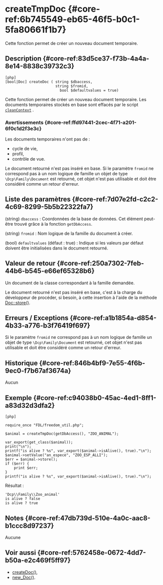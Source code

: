 # createTmpDoc {#core-ref:6b745549-eb65-46f5-b0c1-5fa80661f1b7}

<div markdown="1" class="short-description">
Cette fonction permet de créer un nouveau document temporaire.
</div>

## Description {#core-ref:83d5ce37-f73b-4a4a-8e14-8838c39732c3}

    [php]
    [bool|Doc] createDoc ( string $dbaccess,
                           string $fromid, 
                             bool $defaultvalues = true)

Cette fonction permet de créer un nouveau document temporaire. Les documents 
temporaires stockés en base sont effacés par le script [`cleanContext`][cleancontext] .

### Avertissements {#core-ref:ffd97441-2cec-4f71-a201-6f0c1d2f3e3c}

Les documents temporaires n'ont pas de :

* cycle de vie,
* profil,
* contrôle de vue.

Le document retourné n'est pas inséré en base.
Si le paramètre `fromid` ne correspond pas à un nom logique de famille un objet
de type `\Dcp\Family\Document` est retourné, cet objet n'est pas utilisable et
doit être considéré comme un retour d'erreur.

## Liste des paramètres {#core-ref:7d07e2fd-c2c2-4c69-8299-5b5b22322fa7}

(string) `dbaccess`
:   Coordonnées de la base de données. Cet élément peut-être trouvé grâce à la
    fonction `getDbAccess`.

(string) `fromid`
:   Nom logique de la famille du document à créer.

(bool) `defaultvalues` (défaut : true)
:   Indique si les valeurs par défaut doivent être initialisées dans le document
    retourné.

## Valeur de retour {#core-ref:250a7302-7feb-44b6-b545-e66ef65328b6}

Un document de la classe correspondant à la famille demandée.

Le document retourné n'est pas inséré en base, c'est à la charge du développeur
de procéder, si besoin, à cette insertion à l'aide de la méthode
[Doc::store()][store].

## Erreurs / Exceptions {#core-ref:a1b1854a-d854-4b33-a776-b3f76419f697}

Si le paramètre `fromid` ne correspond pas à un nom logique de famille un objet
de type `\Dcp\Family\Document` est retourné, cet objet n'est pas utilisable et
doit être considéré comme un retour d'erreur.

## Historique {#core-ref:846b4bf9-7e55-4f6b-9ec0-f7b67af3674a}

Aucun

## Exemple {#core-ref:c94038b0-45ac-4ed1-8ff1-a83d32d3dfa2}

    [php]
    
    require_once "FDL/freedom_util.php";
    
    $animal = createTmpDoc(getDbAccess(), "ZOO_ANIMAL");
    
    var_export(get_class($animal));
    print("\n");
    printf("is alive ? %s", var_export($animal->isAlive(), true)."\n");
    $animal->setValue("an_espece", "ZOO_ESP_ALLI");
    $err = $animal->store();
    if ($err) {
        print $err;
    }
    printf("is alive ? %s", var_export($animal->isAlive(), true)."\n");


Résultat :

    'Dcp\\Family\\Zoo_animal'
    is alive ? false
    is alive ? true


## Notes {#core-ref:47db739d-510e-4a0c-aac8-b1ccc8d97237}

Aucune

## Voir aussi {#core-ref:5762458e-0672-4dd7-b50a-e2c469f5ff97}

* [createDoc()][createDoc],
* [new_Doc()][new_Doc].

<!-- links -->

[store]:            #core-ref:b8540d13-ece6-4e9e-9b72-6a56bca9da12
[createDoc]:        #core-ref:9886581a-243a-4c78-8490-8fda2209fd93
[new_Doc]:          #core-ref:e978cbd1-5f54-4a06-a6be-f1c079c2d734
[wsh]:              #core-ref:bab8c1c9-fe71-4629-9773-5cd67a8693bf
[cleancontext]:     #core-ref:100b123b-da1a-45b4-848b-0622f3e09a40
